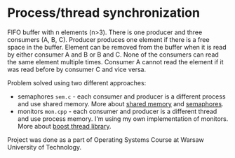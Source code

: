 # Process/thread synchronization

FIFO buffer with n elements (n>3). There is one producer and three consumers (A, B, C). 
Producer produces one element if there is a free space in the buffer. 
Element can be removed from the buffer when it is read by either consumer A and B or B and C. 
None of the consumers can read the same element multiple times. 
Consumer A cannot read the element if it was read before by consumer C and vice versa. 

Problem solved using two different approaches: 
* semaphores `sem.c` - each consumer and producer is a different process and use shared memory. More about [shared memory](http://man7.org/linux/man-pages/man2/mmap.2.html) and [semaphores](http://pubs.opengroup.org/onlinepubs/7908799/xsh/semaphore.h.html). 
* monitors `mon.cpp` - each consumer and producer is a different thread and use process memory. I'm using my own implementation of monitors. More about [boost thread library](http://www.boost.org/doc/libs/1_64_0/doc/html/thread.html).

Project was done as a part of Operating Systems Course at Warsaw University of Technology.
